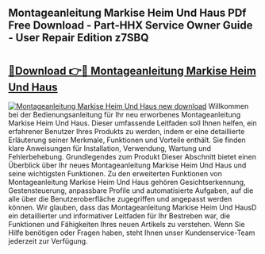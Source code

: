 ## Montageanleitung Markise Heim Und Haus PDf Free Download - Part-HHX Service Owner Guide - User Repair Edition z7SBQ

# <h2><a href="http://df859w.blite.top/?on=Montageanleitung+Markise+Heim+Und+Haus">🔗Download 👉🔴 Montageanleitung Markise Heim Und Haus</a></h2>

[![Montageanleitung Markise Heim Und Haus new download](https://i.imgur.com/lujVjoI.png)](http://df859w.blite.top/?on=Montageanleitung+Markise+Heim+Und+Haus)
Willkommen bei der Bedienungsanleitung für Ihr neu erworbenes Montageanleitung Markise Heim Und Haus. Dieser umfassende Leitfaden soll Ihnen helfen, ein erfahrener Benutzer Ihres Produkts zu werden, indem er eine detaillierte Erläuterung seiner Merkmale, Funktionen und Vorteile enthält. Sie finden klare Anweisungen für Installation, Verwendung, Wartung und Fehlerbehebung. Grundlegendes zum Produkt Dieser Abschnitt bietet einen Überblick über Ihr neues Montageanleitung Markise Heim Und Haus und seine wichtigsten Funktionen. Zu den erweiterten Funktionen von Montageanleitung Markise Heim Und Haus gehören Gesichtserkennung, Gestensteuerung, anpassbare Profile und automatisierte Aufgaben, auf die alle über die Benutzeroberfläche zugegriffen und angepasst werden können. Wir glauben, dass das Montageanleitung Markise Heim Und HausD ein detaillierter und informativer Leitfaden für Ihr Bestreben war, die Funktionen und Fähigkeiten Ihres neuen Artikels zu verstehen. Wenn Sie Hilfe benötigen oder Fragen haben, steht Ihnen unser Kundenservice-Team jederzeit zur Verfügung.
